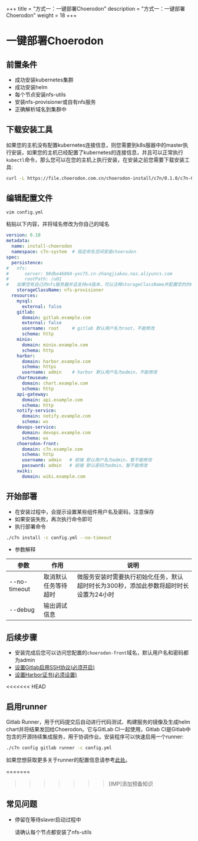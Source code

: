 +++
title = "方式一：一键部署Choerodon"
description = "方式一：一键部署Choerodon"
weight = 18
+++



# 一键部署Choerodon

## 前置条件

- 成功安装kubernetes集群
- 成功安装helm
- 每个节点安装nfs-utils
- 安装nfs-provisioner或自有nfs服务
- 正确解析域名到集群中

## 下载安装工具

如果您的主机没有配置kubernetes连接信息，则您需要到k8s服器中的master执行安装，如果您的主机已经配置了kubernetes的连接信息，并且可以正常执行`kubectl`命令，那么您可以在您的主机上执行安装，在安装之前您需要下载安装工具:

```bash
curl -L https://file.choerodon.com.cn/choerodon-install/c7n/0.1.0/c7n-0.1.0-`uname -s`-amd64.tar.gz | tar -xz && cd c7n-0.1.0
```

## 编辑配置文件

```bash
vim config.yml
```

粘贴以下内容，并将域名修改为你自己的域名

```yml
version: 0.10
metadata:
  name: install-choerodon 
  namespace: c7n-system  # 指定命名空间安装choerodon
spec:
  persistence:
#   nfs:                         
#      server: 98dbe4b804-yxc75.cn-zhangjiakou.nas.aliyuncs.com
#      rootPath: /u01
#   如果您有自己的nfs服务器并且支持v4版本，可以注释storageClassName并配置您的的nfs,某些NFS服务器可能存在程序无法获取到正确权限的问题
    storageClassName: nfs-provisioner
  resources:
    mysql:
      external: false
    gitlab:
      domain: gitlab.example.com
      external: false
      username: root     # gitlab 默认用户名为root，不能修改
      schema: http
    minio:
      domain: minio.example.com
      schema: http
    harbor:
      domain: harbor.example.com
      schema: https
      username: admin    # harbor 默认用户名为admin，不能修改
    chartmuseum:
      domain: chart.example.com
      schema: http
    api-gateway:
      domain: api.example.com
      schema: http
    notify-service:
      domain: notify.example.com
      schema: ws
    devops-service:
      domain: devops.example.com
      schema: ws
    choerodon-front:
      domain: c7n.example.com
      schema: http
      username: admin   # 前端 默认用户名为admin，暂不能修改
      password: admin   # 前端 默认密码为admin，暂不能修改
    xwiki:
      domain: wiki.example.com
```

## 开始部署

- 在安装过程中，会提示设置某些组件用户名及密码，注意保存
- 如果安装失败，再次执行命令即可
- 执行部署命令

```bash
./c7n install -c config.yml --no-timeout
```

- 参数解释

| 参数 | 作用 | 说明
| --- | --- |  ---
| --no-timeout | 取消默认任务等待超时| 微服务安装时需要执行初始化任务，默认超时时长为300秒，添加此参数将超时时长设置为24小时
| --debug | 输出调试信息 | 

## 后续步骤

- 安装完成后您可以访问您配置的`choerodon-front`域名，默认用户名和密码都为admin
- [设置Gitlab启用SSH协议(必须开启)](../parts/base/gitlab/#启用ssh协议)
- [设置Harbor证书(必须设置)](../parts/base/harbor/#证书配置)

<<<<<<< HEAD
## 启用runner

Gitlab Runner，用于代码提交后自动进行代码测试、构建服务的镜像及生成helm chart并将结果发回给Choerodon。它与GitLab CI一起使用，Gitlab CI是Gitlab中包含的开源持续集成服务，用于协调作业。安装程序可以快速启用一个runner:

```bash
./c7n config gitlab runner -c config.yml
```

如果您想获取更多关于runner的配置信息请参考[此处](../parts//gitlab-runner/)。

=======
>>>>>>> [IMP]添加预备知识
## 常见问题

- 停留在等待slaver启动过程中

  请确认每个节点都安装了nfs-utils